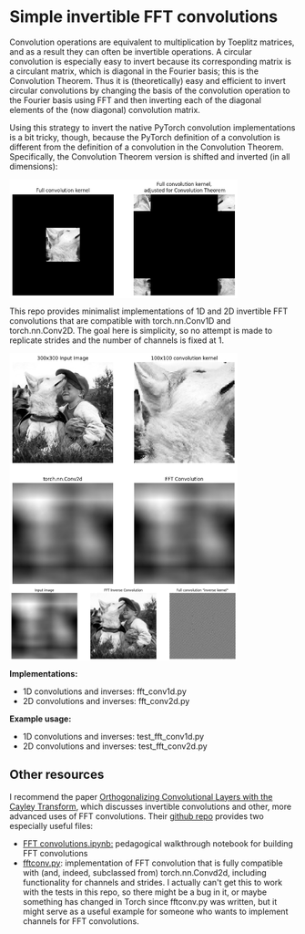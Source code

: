 # Simple invertible FFT convolutions

Convolution operations are equivalent to multiplication by Toeplitz matrices, and as a result they can often be invertible operations. A circular convolution is especially easy to invert because its corresponding matrix is a circulant matrix, which is diagonal in the Fourier basis; this is the Convolution Theorem. Thus it is (theoretically) easy and efficient to invert circular convolutions by changing the basis of the convolution operation to the Fourier basis using FFT and then inverting each of the diagonal elements of the (now diagonal) convolution matrix.

Using this strategy to invert the native PyTorch convolution implementations is a bit tricky, though, because the PyTorch definition of a convolution is different from the definition of a convolution in the Convolution Theorem. Specifically, the Convolution Theorem version is shifted and inverted (in all dimensions):

<img align="center" width="400" src="kernadjill.png">

This repo provides minimalist implementations of 1D and 2D invertible FFT convolutions that are compatible with torch.nn.Conv1D and torch.nn.Conv2D. The goal here is simplicity, so no attempt is made to replicate strides and the number of channels is fixed at 1. 

<img align="center" width="400" src="fftconvill.png">
<img align="center" width="400" src="invkernill.png">

**Implementations:**

 - 1D convolutions and inverses: fft_conv1d.py
 - 2D convolutions and inverses: fft_conv2d.py

**Example usage:**

 - 1D convolutions and inverses: test_fft_conv1d.py
 - 2D convolutions and inverses: test_fft_conv2d.py

## Other resources

I recommend the paper [Orthogonalizing Convolutional Layers with the Cayley Transform](https://arxiv.org/abs/2104.07167), which discusses invertible convolutions and other, more advanced uses of FFT convolutions. Their [github repo](https://github.com/locuslab/orthogonal-convolutions/tree/main) provides two especially useful files:

 - [FFT convolutions.ipynb:](https://github.com/locuslab/orthogonal-convolutions/blob/main/FFT%20Convolutions.ipynb) pedagogical walkthrough notebook for building FFT convolutions
 - [fftconv.py](https://github.com/locuslab/orthogonal-convolutions/blob/main/extras/fftconv.py): implementation of FFT convolution that is fully compatible with (and, indeed, subclassed from) torch.nn.Convd2d, including functionality for channels and strides. I actually can't get this to work with the tests in this repo, so there might be a bug in it, or maybe something has changed in Torch since fftconv.py was written, but it might serve as a useful example for someone who wants to implement channels for FFT convolutions.
